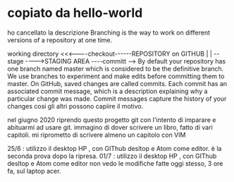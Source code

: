 # copiato da hello-world

ho cancellato la descrizione 
Branching is the way to work on different versions of a repository at one time.

working directory  <<<----checkout------REPOSITORY on GITHUB
        |                                        |
        --stage ---->STAGING AREA ----committ -->
By default your repository has one branch named master which is considered to be the definitive branch. We use branches to experiment and make edits before committing them to master.
On GitHub, saved changes are called commits. Each commit has an associated commit message, which is a description explaining why a particular change was made. Commit messages capture the history of your changes  cosi gli altri possono capiire il motivo.

nel giugno 2020 riprendo questo progetto git con l'intento di imparare e abituarmi ad usare git.
immagino di dover scrivere un libro, fatto di vari capitoli.
mi riprometto di scrivere almeno un capitolo con VIM

25/6 :  utilizzo  il desktop HP , con GIThub desltop e Atom  come editor.
      è la seconda prova dopo la ripresa.
01/7 : utilizzo  il desktop HP , con GIThub desltop e Atom  come editor
      non vedo le modifiche fatte oggi stesso, 3 ore fa, sul laptop acer.
